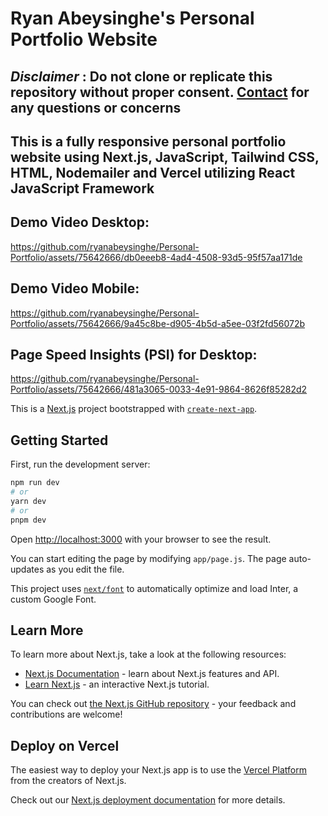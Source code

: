 <!-- # Next.Js Website Create a Stunning Portfolio Website with Nextjs, Tailwind CSS and Framer-motion -->

<!-- ![GitHub stars](https://img.shields.io/github/stars/codebucks27/Next.js-Developer-Portfolio-Starter-Code?style=social&logo=ApacheSpark&label=Stars)&nbsp;&nbsp;
![GitHub forks](https://img.shields.io/github/forks/codebucks27/Next.js-Developer-Portfolio-Starter-Code?style=social&logo=KashFlow&maxAge=3600)&nbsp;&nbsp;
![Github Followers](https://img.shields.io/github/followers/codebucks27.svg?style=social&label=Follow)&nbsp;&nbsp;<br />

This repository contains starter code for Portfolio website created using NextJs. <br />

For Demo and Final Code checkout following link👇: <br />
[Nextjs Portfolio Website](https://devdreaming.com//videos/nextjs-tutorial-build-portfolio-tailwind-css-framer-motion) <br />

If you want to learn how to create it please follow below tutorial👇: <br />
https://youtu.be/Yw7yWHigGKI <br />
[![YouTube Video Views](https://img.shields.io/youtube/views/Yw7yWHigGKI?style=social)](https://youtu.be/Yw7yWHigGKI)<br />

<h3 align="left">▶ Support me via:</h3><br />
<p><a href="https://www.buymeacoffee.com/CodeBucks" target="_blank"> <img  src="https://www.buymeacoffee.com/assets/img/guidelines/download-assets-sm-1.svg" height="50" width="210" alt="CodeBucks" ></img></a></p><br />

### Images of The Portfolio Website:

![Nextjs Portfolio Website](https://github.com/codebucks27/Next.js-Developer-Portfolio-Starter-Code/blob/main/website%20images/home-light-desktop.png)
![Nextjs Portfolio Website Dark Mode](https://github.com/codebucks27/Next.js-Developer-Portfolio-Starter-Code/blob/main/website%20images/home-dark-desktop.png)
![Next.js Portfolio Website](https://github.com/codebucks27/Next.js-Developer-Portfolio-Starter-Code/blob/main/website%20images/about-light-desktop.png)
![Next js Portfolio Website](https://github.com/codebucks27/Next.js-Developer-Portfolio-Starter-Code/blob/main/website%20images/projects-dark-desktop.png)
![Portfolio Website In Next.js](https://github.com/codebucks27/Next.js-Developer-Portfolio-Starter-Code/blob/main/website%20images/articles-light-desktop.png)
![Responsive Portfolio Website In Nextjs](https://github.com/codebucks27/Next.js-Developer-Portfolio-Starter-Code/blob/main/website%20images/about-light-mobile.png)
![Responsive Portfolio Website In Next js](https://github.com/codebucks27/Next.js-Developer-Portfolio-Starter-Code/blob/main/website%20images/projects-light-mobile.png)
![Mobile Responsive Portfolio Website In Next.js](https://github.com/codebucks27/Next.js-Developer-Portfolio-Starter-Code/blob/main/website%20images/articles-light-mobile.png)


### Resources Used in This Project

- Profile image in the home page created by using https://www.midjourney.com/ tool.
- Profile image in the about page by [Albert Dera](https://unsplash.com/@albertdera?utm_source=unsplash&utm_medium=referral&utm_content=creditCopyText) 
on [Unsplash](https://unsplash.com/photos/ILip77SbmOE?utm_source=unsplash&utm_medium=referral&utm_content=creditCopyText).
- Fonts from https://fonts.google.com/ <br />
- Icons from https://iconify.design/ <br />
- LightBulb Svg from https://lukaszadam.com/illustrations <br />

### External Libraries used in this project:

- [framer-motion](https://www.framer.com/motion/) <br />
- [Tailwind css](https://tailwindcss.com/) <br /> -->

# Ryan Abeysinghe's Personal Portfolio Website

## *Disclaimer* : Do not clone or replicate this repository without proper consent. [Contact](https://ryanabeysinghe.com/contact) for any questions or concerns

## This is a fully responsive personal portfolio website using Next.js, JavaScript, Tailwind CSS, HTML, Nodemailer and Vercel utilizing React JavaScript Framework

## Demo Video Desktop: 
https://github.com/ryanabeysinghe/Personal-Portfolio/assets/75642666/db0eeeb8-4ad4-4508-93d5-95f57aa171de

## Demo Video Mobile:
https://github.com/ryanabeysinghe/Personal-Portfolio/assets/75642666/9a45c8be-d905-4b5d-a5ee-03f2fd56072b

## Page Speed Insights (PSI) for Desktop: 
https://github.com/ryanabeysinghe/Personal-Portfolio/assets/75642666/481a3065-0033-4e91-9864-8626f85282d2

This is a [Next.js](https://nextjs.org/) project bootstrapped with [`create-next-app`](https://github.com/vercel/next.js/tree/canary/packages/create-next-app).

## Getting Started

First, run the development server:

```bash
npm run dev
# or
yarn dev
# or
pnpm dev
```

Open [http://localhost:3000](http://localhost:3000) with your browser to see the result.

You can start editing the page by modifying `app/page.js`. The page auto-updates as you edit the file.

This project uses [`next/font`](https://nextjs.org/docs/basic-features/font-optimization) to automatically optimize and load Inter, a custom Google Font.

## Learn More

To learn more about Next.js, take a look at the following resources:

- [Next.js Documentation](https://nextjs.org/docs) - learn about Next.js features and API.
- [Learn Next.js](https://nextjs.org/learn) - an interactive Next.js tutorial.

You can check out [the Next.js GitHub repository](https://github.com/vercel/next.js/) - your feedback and contributions are welcome!

## Deploy on Vercel

The easiest way to deploy your Next.js app is to use the [Vercel Platform](https://vercel.com/new?utm_medium=default-template&filter=next.js&utm_source=create-next-app&utm_campaign=create-next-app-readme) from the creators of Next.js.

Check out our [Next.js deployment documentation](https://nextjs.org/docs/deployment) for more details.

